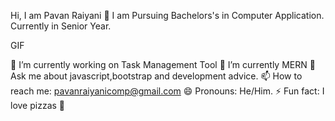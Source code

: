 Hi, I am Pavan Raiyani 👋
       I am Pursuing Bachelors's in Computer Application. Currently in Senior Year.

GIF

🔭 I’m currently working on Task Management Tool
🌱 I’m currently MERN
💬 Ask me about javascript,bootstrap and development advice.
📫 How to reach me: pavanraiyanicomp@gmail.com
😄 Pronouns: He/Him.
⚡ Fun fact: I love pizzas 🍕
